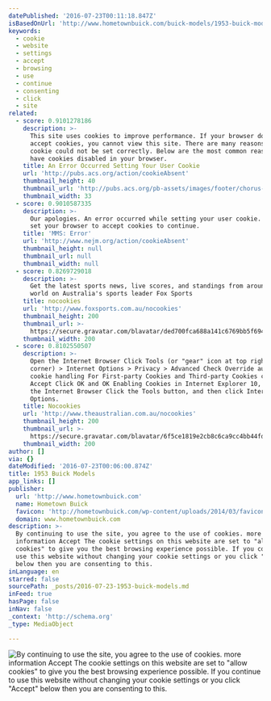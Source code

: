 ```yaml
---
datePublished: '2016-07-23T00:11:18.847Z'
isBasedOnUrl: 'http://www.hometownbuick.com/buick-models/1953-buick-models/'
keywords:
  - cookie
  - website
  - settings
  - accept
  - browsing
  - use
  - continue
  - consenting
  - click
  - site
related:
  - score: 0.9101278186
    description: >-
      This site uses cookies to improve performance. If your browser does not
      accept cookies, you cannot view this site. There are many reasons why a
      cookie could not be set correctly. Below are the most common reasons: You
      have cookies disabled in your browser.
    title: An Error Occurred Setting Your User Cookie
    url: 'http://pubs.acs.org/action/cookieAbsent'
    thumbnail_height: 40
    thumbnail_url: 'http://pubs.acs.org/pb-assets/images/footer/chorus-logo.png'
    thumbnail_width: 33
  - score: 0.9010587335
    description: >-
      Our apologies. An error occurred while setting your user cookie. Please
      set your browser to accept cookies to continue.
    title: 'MMS: Error'
    url: 'http://www.nejm.org/action/cookieAbsent'
    thumbnail_height: null
    thumbnail_url: null
    thumbnail_width: null
  - score: 0.8269729018
    description: >-
      Get the latest sports news, live scores, and standings from around the
      world on Australia's sports leader Fox Sports
    title: nocookies
    url: 'http://www.foxsports.com.au/nocookies'
    thumbnail_height: 200
    thumbnail_url: >-
      https://secure.gravatar.com/blavatar/ded700fca688a141c6769bb5f69425d9?s=200&ts=1469168748
    thumbnail_width: 200
  - score: 0.8102550507
    description: >-
      Open the Internet Browser Click Tools (or "gear" icon at top right hand
      corner) > Internet Options > Privacy > Advanced Check Override automatic
      cookie handling For First-party Cookies and Third-party Cookies click
      Accept Click OK and OK Enabling Cookies in Internet Explorer 10, 11 Open
      the Internet Browser Click the Tools button, and then click Internet
      Options.
    title: Nocookies
    url: 'http://www.theaustralian.com.au/nocookies'
    thumbnail_height: 200
    thumbnail_url: >-
      https://secure.gravatar.com/blavatar/6f5ce1819e2cb8c6ca9cc4bb44fd579b?s=200&ts=1469173137
    thumbnail_width: 200
author: []
via: {}
dateModified: '2016-07-23T00:06:00.874Z'
title: 1953 Buick Models
app_links: []
publisher:
  url: 'http://www.hometownbuick.com'
  name: Hometown Buick
  favicon: 'http://hometownbuick.com/wp-content/uploads/2014/03/favicon.ico'
  domain: www.hometownbuick.com
description: >-
  By continuing to use the site, you agree to the use of cookies. more
  information Accept The cookie settings on this website are set to "allow
  cookies" to give you the best browsing experience possible. If you continue to
  use this website without changing your cookie settings or you click "Accept"
  below then you are consenting to this.
inLanguage: en
starred: false
sourcePath: _posts/2016-07-23-1953-buick-models.md
inFeed: true
hasPage: false
inNav: false
_context: 'http://schema.org'
_type: MediaObject

---
```

![By continuing to use the site, you agree to the use of cookies. more information Accept The cookie settings on this website are set to "allow cookies" to give you the best browsing experience possible. If you continue to use this website without changing your cookie settings or you click "Accept" below then you are consenting to this.](https://the-grid-user-content.s3-us-west-2.amazonaws.com/97d028a9-9717-40dc-b8f7-ef90ef91f933.tiff)